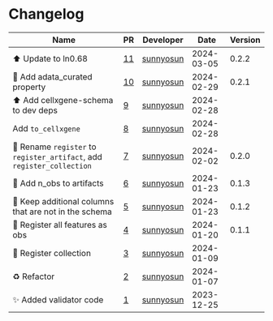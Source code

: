 # Changelog

<!-- prettier-ignore -->
Name | PR | Developer | Date | Version
--- | --- | --- | --- | ---
⬆️ Update to ln0.68 | [11](https://github.com/laminlabs/cellxgene-lamin-validator/pull/11) | [sunnyosun](https://github.com/sunnyosun) | 2024-03-05 | 0.2.2
🎨 Add adata_curated property | [10](https://github.com/laminlabs/cellxgene-lamin-validator/pull/10) | [sunnyosun](https://github.com/sunnyosun) | 2024-02-29 | 0.2.1
⬆️ Add cellxgene-schema to dev deps | [9](https://github.com/laminlabs/cellxgene-lamin-validator/pull/9) | [sunnyosun](https://github.com/sunnyosun) | 2024-02-28 |
Add `to_cellxgene` | [8](https://github.com/laminlabs/cellxgene-lamin-validator/pull/8) | [sunnyosun](https://github.com/sunnyosun) | 2024-02-28 |
🚚 Rename `register` to `register_artifact`, add `register_collection` | [7](https://github.com/laminlabs/cellxgene-lamin-validator/pull/7) | [sunnyosun](https://github.com/sunnyosun) | 2024-02-02 | 0.2.0
🎨 Add n_obs to artifacts | [6](https://github.com/laminlabs/cellxgene-lamin-validator/pull/6) | [sunnyosun](https://github.com/sunnyosun) | 2024-01-23 | 0.1.3
🎨 Keep additional columns that are not in the schema | [5](https://github.com/laminlabs/cellxgene-lamin-validator/pull/5) | [sunnyosun](https://github.com/sunnyosun) | 2024-01-23 | 0.1.2
🎨 Register all features as obs | [4](https://github.com/laminlabs/cellxgene-lamin-validator/pull/4) | [sunnyosun](https://github.com/sunnyosun) | 2024-01-20 | 0.1.1
🎨 Register collection | [3](https://github.com/laminlabs/cellxgene-lamin-validator/pull/3) | [sunnyosun](https://github.com/sunnyosun) | 2024-01-09 |
♻️ Refactor | [2](https://github.com/laminlabs/cellxgene-lamin-validator/pull/2) | [sunnyosun](https://github.com/sunnyosun) | 2024-01-07 |
✨ Added validator code | [1](https://github.com/laminlabs/cellxgene-lamin-validator/pull/1) | [sunnyosun](https://github.com/sunnyosun) | 2023-12-25 |
